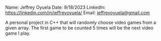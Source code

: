 Name: Jeffrey Oyuela
Date: 9/18/2023
LinkedIn: https://linkedin.com/in/jeffreyoyuela/
Email: jeffreyoyuela@gmail.com

A personal project in C++ that will randomly choose video games from a given array. The first game to be counted 5 times will be the next video game I play.


